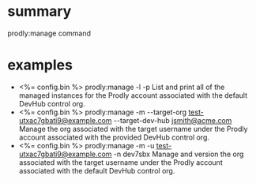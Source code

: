 # summary

prodly:manage command

# examples

- <%= config.bin %> prodly:manage -l -p
  List and print all of the managed instances for the Prodly account associated with the default DevHub control org.
- <%= config.bin %> prodly:manage -m --target-org test-utxac7gbati9@example.com --target-dev-hub jsmith@acme.com
  Manage the org associated with the target username under the Prodly account associated with the provided DevHub control org.
- <%= config.bin %> prodly:manage -m -u test-utxac7gbati9@example.com -n dev7sbx
  Manage and version the org associated with the target username under the Prodly account associated with the default DevHub control org.
